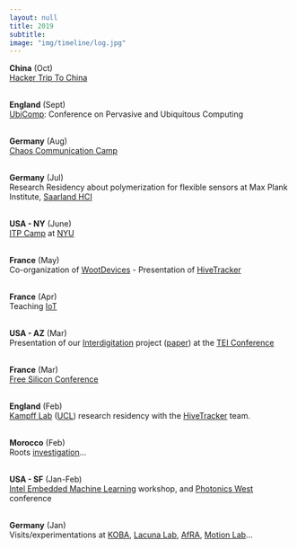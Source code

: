 ```yaml
---
layout: null
title: 2019
subtitle:
image: "img/timeline/log.jpg"
---
```


**China** (Oct) <br> [Hacker Trip To China](https://httc.miraheze.org/wiki/HTTC2019)

<br> **England** (Sept) <br> [UbiComp](http://ubicomp.org/ubicomp2019): Conference on Pervasive and Ubiquitous Computing

<br> **Germany** (Aug) <br> [Chaos Communication Camp](https://events.ccc.de/camp/)

<br> **Germany** (Jul) <br> Research Residency about polymerization for flexible sensors at Max Plank Institute, [Saarland HCI](https://hci.cs.uni-saarland.de/)

<br> **USA - NY** (June) <br> [ITP Camp](https://itp.nyu.edu/camp2019/) at [NYU](https://www.nyu.edu)

<br> **France** (May) <br> Co-organization of [WootDevices](http://wootdevices.io) - Presentation of [HiveTracker](http://HiveTracker.github.io)

<br> **France** (Apr) <br> Teaching [IoT](https://sites.google.com/view/esgi-iot)

<br> **USA - AZ** (Mar) <br> Presentation of our [Interdigitation](http://interdigitation.embodimentlabs.org) project ([paper](https://honnet.github.io/publications/TEI19-Interdigitation.pdf)) at the [TEI Conference](http://tei.acm.org/2019/)

<br> **France** (Mar) <br> [Free Silicon Conference](https://wiki.f-si.org/index.php/FSiC2019)

<br> **England** (Feb) <br> [Kampff Lab](https://www.kampff-lab.org) ([UCL](http://www.ucl.ac.uk/swc/research/)) research residency with the [HiveTracker](http://HiveTracker.github.io) team.

<br> **Morocco** (Feb) <br> Roots [investigation](https://www.instagram.com/p/BuKYy6yFoH-/)...

<br> **USA - SF** (Jan-Feb) <br> [Intel Embedded Machine Learning](https://iotevents.intel.com/OpenVINOSiliconValley/) workshop, and [Photonics West](https://spie.org/conferences-and-exhibitions/photonics-west/) conference

<br> **Germany** (Jan) <br> Visits/experimentations at [KOBA](https://www.kobakant.at/KOBA/),  [Lacuna Lab](http://lacunalab.org/), [AfRA](https://afra-berlin.de), [Motion Lab](https://motionlab.berlin/)...
